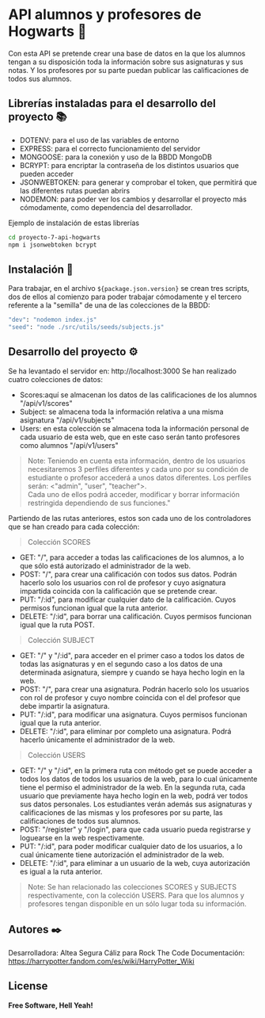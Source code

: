 # API alumnos y profesores de Hogwarts 🏰

Con esta API se pretende crear una base de datos en la que los alumnos tengan a su disposición toda la información sobre sus asignaturas y sus notas. Y los profesores por su parte puedan publicar las calificaciones de todos sus alumnos.

## Librerías instaladas para el desarrollo del proyecto 📚

- DOTENV: para el uso de las variables de entorno
- EXPRESS: para el correcto funcionamiento del servidor
- MONGOOSE: para la conexión y uso de la BBDD MongoDB
- BCRYPT: para encriptar la contraseña de los distintos usuarios que pueden acceder
- JSONWEBTOKEN: para generar y comprobar el token, que permitirá que las diferentes rutas puedan abrirs
- NODEMON: para poder ver los cambios y desarrollar el proyecto más cómodamente, como dependencia del desarrollador.

Ejemplo de instalación de estas librerías

```sh
cd proyecto-7-api-hogwarts
npm i jsonwebtoken bcrypt
```

## Instalación 🔧

Para trabajar, en el archivo `${package.json.version}` se crean tres scripts, dos de ellos al comienzo para poder trabajar cómodamente y el tercero referente a la "semilla" de una de las colecciones de la BBDD:

```sh
"dev": "nodemon index.js"
"seed": "node ./src/utils/seeds/subjects.js"
```

## Desarrollo del proyecto ⚙️

Se ha levantado el servidor en: http://localhost:3000
Se han realizado cuatro colecciones de datos:

- Scores:aquí se almacenan los datos de las calificaciones de los alumnos
  "/api/v1/scores"
- Subject: se almacena toda la información relativa a una misma asignatura
  "/api/v1/subjects"
- Users: en esta colección se almacena toda la información personal de cada usuario de esta web, que en este caso serán tanto profesores como alumnos
  "/api/v1/users"

> Note: Teniendo en cuenta esta información, dentro de los usuarios necesitaremos 3 perfiles diferentes y cada uno por su condición de estudiante o profesor accederá a unos datos diferentes.
> Los perfiles serán: <"admin", "user", "teacher">.  
> Cada uno de ellos podrá acceder, modificar y borrar información restringida dependiendo de sus funciones."

Partiendo de las rutas anteriores, estos son cada uno de los controladores que se han creado para cada colección:

> Colección SCORES

- GET: "/", para acceder a todas las calificaciones de los alumnos, a lo que sólo está autorizado el administrador de la web.
- POST: "/", para crear una calificación con todos sus datos. Podrán hacerlo solo los usuarios con rol de profesor y cuyo asignatura impartida coincida con la calificación que se pretende crear.
- PUT: "/:id", para modificar cualquier dato de la calificación. Cuyos permisos funcionan igual que la ruta anterior.
- DELETE: "/:id", para borrar una calificación. Cuyos permisos funcionan igual que la ruta POST.

> Colección SUBJECT

- GET: "/" y "/:id", para acceder en el primer caso a todos los datos de todas las asignaturas y en el segundo caso a los datos de una determinada asignatura, siempre y cuando se haya hecho login en la web.
- POST: "/", para crear una asignatura. Podrán hacerlo solo los usuarios con rol de profesor y cuyo nombre coincida con el del profesor que debe impartir la asignatura.
- PUT: "/:id", para modificar una asignatura. Cuyos permisos funcionan igual que la ruta anterior.
- DELETE: "/:id", para eliminar por completo una asignatura. Podrá hacerlo únicamente el administrador de la web.

> Colección USERS

- GET: "/" y "/:id", en la primera ruta con método get se puede acceder a todos los datos de todos los usuarios de la web, para lo cual únicamente tiene el permiso el administrador de la web. En la segunda ruta, cada usuario que previamente haya hecho login en la web, podrá ver todos sus datos personales. Los estudiantes verán además sus asignaturas y calificaciones de las mismas y los profesores por su parte, las calificaciones de todos sus alumnos.
- POST: "/register" y "/login", para que cada usuario pueda registrarse y loguearse en la web respectivamente.
- PUT: "/:id", para poder modificar cualquier dato de los usuarios, a lo cual únicamente tiene autorización el administrador de la web.
- DELETE: "/:id", para eliminar a un usuario de la web, cuya autorización es igual a la ruta anterior.

> Note: Se han relacionado las colecciones SCORES y SUBJECTS respectivamente, con la colección USERS. Para que los alumnos y profesores tengan disponible en un sólo lugar toda su información.

## Autores ✒️

Desarrolladora: Altea Segura Cáliz para Rock The Code
Documentación: https://harrypotter.fandom.com/es/wiki/HarryPotter_Wiki

## License

**Free Software, Hell Yeah!**
